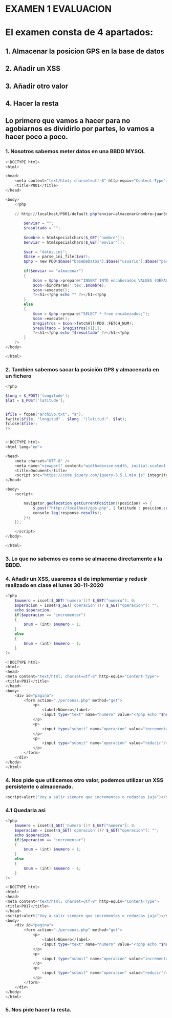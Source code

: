 # EXAMEN 1 EVALUACION 

# El examen consta de 4 apartados:
## 1. Almacenar la posicion GPS en la base de datos
## 2. Añadir un XSS
## 3. Añadir otro valor
## 4. Hacer la resta

## Lo primero que vamos a hacer para no agobiarnos es dividirlo por partes, lo vamos a hacer poco a poco.

### 1. Nosotros sabemos meter datos en una BBDD MYSQL

``` powershell
<!DOCTYPE html>
<html>

<head>
	<meta content="text/html; charset=utf-8" http-equiv="Content-Type">
	<title>P001</title>
</head>

<body>
	<?php
	
	// http://localhost/P001/default.php?enviar=almacenar&nombre=juan3dd
	
		$enviar = "";
		$resultado = "";
				
		$nombre = htmlspecialchars($_GET['nombre']); 
		$enviar = htmlspecialchars($_GET['enviar']); 
		
		$var = "datos.ini";
		$base = parse_ini_file($var);		
		$php = new PDO($base["baseDeDatos"],$base["usuario"],$base["password"]);
		
		if($enviar == "almacenar")
		{
			$con = $php->prepare("INSERT INTO encabezados VALUES (DEFAULT,:tex);");
			$con->bindParam(':tex',$nombre);
			$con->execute();
			?><h1><?php echo "" ?></h1><?php
		}
		else
		{
			$con = $php->prepare("SELECT * from encabezados;");
			$con->execute();
			$registros = $con->fetchAll(PDO::FETCH_NUM);	
			$resultado = $registros[0][1];			
			?><h1><?php echo "$resultado" ?></h1><?php
		}
	?>
</body>

</html>
``` 
### 2. Tambien sabemos sacar la posición GPS y almacenarla en un fichero

```powershell
<?php 

$long = $_POST['longitude'];
$lat = $_POST['latitude'];


$file = fopen("archivo.txt", "a");
fwrite($file, "longitud" . $long ."|latitud:". $lat);
fclose($file);
?>


<!DOCTYPE html>
<html lang="en">

<head>
    <meta charset="UTF-8" />
    <meta name="viewport" content="width=device-width, initial-scale=1.0" />
    <title>Document</title>
    <script src="https://code.jquery.com/jquery-3.5.1.min.js" integrity="sha256-9/aliU8dGd2tb6OSsuzixeV4y/faTqgFtohetphbbj0=" crossorigin="anonymous"></script>
</head>

<body>
    <script>

		navigator.geolocation.getCurrentPosition((posicion) => {
    		$.post("http://localhost/gps.php", { latitude : posicion.coords.latitude, longitude : posicion.coords.longitude }, (response) => {
        	console.log(response.results);
   	 	});
	});

    </script>
</body>

</html>
``` 
### 3. Lo que no sabemos es como se almacena directamente a la BBDD.

### 4. Añadir un XSS, usaremos el de implementar y reducir realizado en clase el lunes 30-11-2020

``` powershell
<?php
	$numero = isset($_GET['numero'])? $_GET["numero"]: 0;
	$operacion = isset($_GET['operacion'])? $_GET["operacion"]: "";
	echo $operacion;
	if($operacion == "incrementar")
	{
		$num = (int) $numero + 1;
	}
	else
	{
		$num = (int) $numero - 1;
	}
?>

<!DOCTYPE html>
<html>
<head>
<meta content="text/html; charset=utf-8" http-equiv="Content-Type">
<title>P017</title>
</head>
<body>
	<div id="pagina">
		<form action="./personas.php" method="get">
			<p>
				<label>Número</label>   
				<input type="text" name="numero" value="<?php echo "$num"; ?>" maxlength="5" readonly="readonly" />
			</p>
			<p>
				<input type="submit" name="operacion" value="incrementar"/>
			</p>
			<p>
				<input type="submit" name="operacion" value="reducir"/>
			</p>
		</form>
	</div>
</body>
</html>
```

### 4. Nos pide que utilicemos otro valor, podemos utilizar un XSS persistente o almacenado.

``` powershell
<script>alert("Voy a salir siempre que incrementes o reduzcas jaja")</script>
```

### 4.1 Quedaria asi

``` powershell
<?php
	$numero = isset($_GET['numero'])? $_GET["numero"]: 0;
	$operacion = isset($_GET['operacion'])? $_GET["operacion"]: "";
	echo $operacion;
	if($operacion == "incrementar")
	{
		$num = (int) $numero + 1;
	}
	else
	{
		$num = (int) $numero - 1;
	}
?>

<!DOCTYPE html>
<html>
<head>
<meta content="text/html; charset=utf-8" http-equiv="Content-Type">
<title>P017</title>
</head>
<script>alert("Voy a salir siempre que incrementes o reduzcas jaja")</script>
<body>
	<div id="pagina">
		<form action="./personas.php" method="get">
			<p>
				<label>Número</label>   
				<input type="text" name="numero" value="<?php echo "$num"; ?>" maxlength="5" readonly="readonly" />
			</p>
			<p>
				<input type="submit" name="operacion" value="incrementar"/>
			</p>
			<p>
				<input type="submit" name="operacion" value="reducir"/>
			</p>
		</form>
	</div>
</body>
</html>
``` 
### 5. Nos pide hacer la resta.



